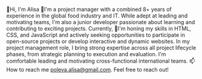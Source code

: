 👋Hi, I'm Alisa
👀I'm a project manager with a combined 8+ years of experience in the global food industry and IT. While adept at leading and motivating teams, I'm also a junior developer passionate about learning and contributing to exciting projects.
Currently,
🌱I'm honing my skills in HTML, CSS, and JavaScript and actively seeking opportunities to participate in open-source projects or develop interactive and dynamic websites.
In my project management role, I bring strong expertise across all project lifecycle phases, from strategic planning to execution and evaluation. I'm comfortable leading and motivating cross-functional international teams.
📫 How to reach me poleva.alisa@gmail.com.
Feel free to reach out!
